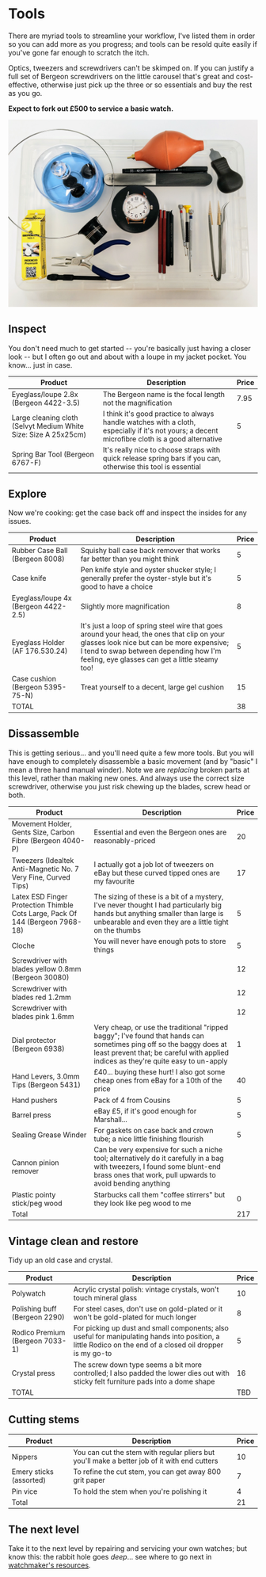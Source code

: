 # Tools

There are myriad tools to streamline your workflow, I've listed them in order so you can add more as you progress; and tools can be resold quite easily if you've gone far enough to scratch the itch.

Optics, tweezers and screwdrivers can't be skimped on. If you can justify a full set of Bergeon screwdrivers on the little carousel that's great and cost-effective, otherwise just pick up the three or so essentials and buy the rest as you go.

__Expect to fork out £500 to service a basic watch.__

![Molniya 3602 tools](molniya_3602_tools.jpg)

<!--
| Item | Price |
| ---- | ----- |
| Tweezers, Idealtek Anti-Magnetic No. 7 Very Fine, Curved Tips	 | 16.95 |
| Bergeon 6938 Dial Protector |	0.70 |
| Movement Holder, Gents Size, Carbon Fibre (Bergeon 4040-P) | 16.95 |
| Material Box, Swiss Made | 12.95 |
| Hand Levers, 3.0mm Tips (Bergeon 5431) | 39.95 |
| Bergeon 2290 Polishing Buff | 2.50 |
| Selvyt Medium (PR) Cloth, White Size: Size A 25x25cm | 3.50 |
-->


## Inspect

You don't need much to get started -- you're basically just having a closer look -- but I often go out and about with a loupe in my jacket pocket. You know... just in case.

| Product | Description | Price |
|---|---|---|
| Eyeglass/loupe 2.8x (Bergeon 4422-3.5) | The Bergeon name is the focal length not the magnification | 7.95 |
| Large cleaning cloth (Selvyt Medium White Size: Size A 25x25cm) | I think it's good practice to always handle watches with a cloth, especially if it's not yours; a decent microfibre cloth is a good alternative | 5 |
| Spring Bar Tool (Bergeon 6767-F) | It's really nice to choose straps with quick release spring bars if you can, otherwise this tool is essential | |

## Explore

Now we're cooking: get the case back off and inspect the insides for any issues.

| Product | Description | Price |
|---|---|---|
| Rubber Case Ball (Bergeon 8008) | Squishy ball case back remover that works far better than you might think | 5 |
| Case knife | Pen knife style and oyster shucker style; I generally prefer the oyster-style but it's good to have a choice | 5 |
| Eyeglass/loupe 4x (Bergeon 4422-2.5) | Slightly more magnification | 8 |
| Eyeglass Holder (AF 176.530.24) | It's just a loop of spring steel wire that goes around your head, the ones that clip on your glasses look nice but can be more expensive; I tend to swap between depending how I'm feeling, eye glasses can get a little steamy too! | 5 |
| Case cushion (Bergeon 5395-75-N) | Treat yourself to a decent, large gel cushion | 15 |
| TOTAL | | 38 |

## Dissassemble


This is getting serious... and you'll need quite a few more tools. But you will have enough to completely disassemble a basic movement (and by "basic" I mean a three hand manual winder). Note we are _replacing_ broken parts at this level, rather than making new ones. And always use the correct size screwdriver, otherwise you just risk chewing up the blades, screw head or both.

| Product | Description | Price |
|---|---|---|
| Movement Holder, Gents Size, Carbon Fibre (Bergeon 4040-P) | Essential and even the Bergeon ones are reasonably-priced | 20 |
| Tweezers (Idealtek Anti-Magnetic No. 7 Very Fine, Curved Tips) | I actually got a job lot of tweezers on eBay but these curved tipped ones are my favourite | 17 |
| Latex ESD Finger Protection Thimble Cots Large, Pack Of 144 (Bergeon 7968-18) | The sizing of these is a bit of a mystery, I've never thought I had particularly big hands but anything smaller than large is unbearable and even they are a little tight on the thumbs | 5 |
| Cloche | You will never have enough pots to store things | 5 |
| Screwdriver with blades yellow 0.8mm (Bergeon 30080) | | 12 |
| Screwdriver with blades red 1.2mm | | 12 |
| Screwdriver with blades pink 1.6mm | | 12 |
| Dial protector (Bergeon 6938) | Very cheap, or use the traditional "ripped baggy"; I've found that hands can sometimes ping off so the baggy does at least prevent that; be careful with applied indices as they're quite easy to un-apply | 1 |
| Hand Levers, 3.0mm Tips (Bergeon 5431) | £40... buying these hurt! I also got some cheap ones from eBay for a 10th of the price | 40 |
| Hand pushers | Pack of 4 from Cousins | 5 |
| Barrel press | eBay £5, if it's good enough for Marshall... | 5 |
| Sealing Grease Winder | For gaskets on case back and crown tube; a nice little finishing flourish | 5 |
| Cannon pinion remover | Can be very expensive for such a niche tool; alternatively do it carefully in a bag with tweezers, I found some blunt-end brass ones that work, pull upwards to avoid bending anything | |
| Plastic pointy stick/peg wood |Starbucks call them "coffee stirrers" but they look like peg wood to me | 0 |
| Total | | 217 |

## Vintage clean and restore

Tidy up an old case and crystal.

| Product | Description | Price |
|---|---|---|
| Polywatch | Acrylic crystal polish: vintage crystals, won't touch mineral glass | 10 |
| Polishing buff (Bergeon 2290) | For steel cases, don't use on gold-plated or it won't be gold-plated for much longer | 8 |
| Rodico Premium (Bergeon 7033-1) | For picking up dust and small components; also useful for manipulating hands into position, a little Rodico on the end of a closed oil dropper is my go-to | 5 |
| Crystal press | The screw down type seems a bit more controlled; I also padded the lower dies out with sticky felt furniture pads into a dome shape | 16 |
| TOTAL | | TBD |

## Cutting stems

| Product | Description | Price |
|---|---|---|
| Nippers | You can cut the stem with regular pliers but you'll make a better job of it with end cutters | 10 |
| Emery sticks (assorted) | To refine the cut stem, you can get away 800 grit paper | 7 |
| Pin vice | To hold the stem when you're polishing it | 4 |
| Total | | 21 |

## The next level

Take it to the next level by repairing and servicing your own watches; but know this: the rabbit hole goes _deep_... see where to go next in [watchmaker's resources](watchmaker.md#clean).
